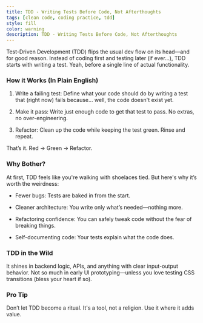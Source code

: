 ```yaml
---
title: TDD - Writing Tests Before Code, Not Afterthoughts
tags: [clean code, coding practice, tdd]
style: fill
color: warning
description: TDD - Writing Tests Before Code, Not Afterthoughts
---
```

<!-- # TDD: Writing Tests Before Code, Not Afterthoughts -->
Test-Driven Development (TDD) flips the usual dev flow on its head—and for good reason. Instead of coding first and testing later (if ever…), TDD starts with writing a test. Yeah, before a single line of actual functionality.

### How it Works (In Plain English)
1. Write a failing test: Define what your code should do by writing a test that (right now) fails because… well, the code doesn't exist yet.

2. Make it pass: Write just enough code to get that test to pass. No extras, no over-engineering.

3. Refactor: Clean up the code while keeping the test green. Rinse and repeat.

That’s it. Red → Green → Refactor.

### Why Bother?
At first, TDD feels like you're walking with shoelaces tied. But here's why it’s worth the weirdness:

- Fewer bugs: Tests are baked in from the start.

- Cleaner architecture: You write only what’s needed—nothing more.

- Refactoring confidence: You can safely tweak code without the fear of breaking things.

- Self-documenting code: Your tests explain what the code does.

### TDD in the Wild
It shines in backend logic, APIs, and anything with clear input-output behavior. Not so much in early UI prototyping—unless you love testing CSS transitions (bless your heart if so).

### Pro Tip
Don’t let TDD become a ritual. It's a tool, not a religion. Use it where it adds value.
